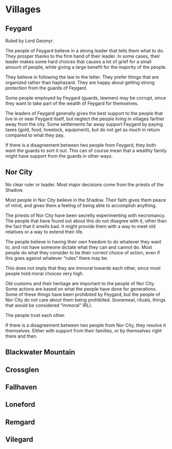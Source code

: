 # Villages

## Feygard

Ruled by Lord Geomyr.

The people of Feygard believe in a strong leader that tells them what to do. They prosper thanks to the firm hand of their leader. In some cases, their leader makes some hard choices that causes a lot of grief for a small amount of people, while giving a large benefit for the majority of the people.

They believe in following the law to the letter. They prefer things that are organized rather than haphazard. They are happy about getting strong protection from the guards of Feygard.

Some people employed by Feygard \(guards, lawmen\) may be corrupt, since they want to take part of the wealth of Feygard for themselves.

The leaders of Feygard generally gives the best support to the people that live in or near Feygard itself, but neglect the people living in villages farther away from the city. Some settlements far away support Feygard by paying taxes \(gold, food, livestock, equipment\), but do not get as much in return compared to what they pay.

If there is a disagreement between two people from Feygard, they both want the guards to sort it out. This can of course mean that a wealthy family might have support from the guards in other ways.

## Nor City

No clear ruler or leader. Most major decisions come from the priests of the Shadow.

Most people in Nor City believe in the Shadow. Their faith gives them peace of mind, and gives them a feeling of being able to accomplish anything.

The priests of Nor City have been secretly experimenting with necromancy. The people that have found out about this do not disagree with it, other than the fact that it smells bad. It might provide them with a way to meet old relatives or a way to extend their life.

The people believe in having their own freedom to do whatever they want to, and not have someone dictate what they can and cannot do. Most people do what they consider to be their correct choice of action, even if this goes against whatever “rules” there may be.

This does not imply that they are immoral towards each other, since most people hold moral choices very high.

Old customs and their heritage are important to the people of Nor City. Some actions are based on what the people have done for generations. Some of these things have been prohibited by Feygard, but the people of Nor City do not care about them being prohibited. \(bonemeal, rituals, things that would be considered “immoral” IRL\).

The people trust each other.

If there is a disagreement between two people from Nor City, they resolve it themselves. Either with support from their families, or by themselves right there and then.

## Blackwater Mountain

## Crossglen

## Fallhaven

## Loneford

## Remgard

## Vilegard

